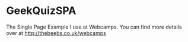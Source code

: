 # GeekQuizSPA
The Single Page Example I use at Webcamps. You can find more details over at http://thebeebs.co.uk/webcamps
